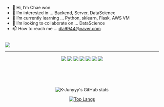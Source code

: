 - 👋 Hi, I’m Chae won
- 👀 I’m interested in ... Backend, Server, DataScience
- 🌱 I’m currently learning ... Python, sklearn, Flask, AWS VM
- 💞️ I’m looking to collaborate on ... DataScience
- 📫 How to reach me ... dla9944@naver.com
<br>
<img src="https://capsule-render.vercel.app/api?type=wave&color=auto&height=300&section=header&text=capsule%20render&fontSize=90" />
<hr>
<div align="center"> 
<img src="https://img.shields.io/badge/python-FFFE04?style=flat&logo=python&logoColor=3776AB"/> <img src="https://img.shields.io/badge/sklearn-grey?style=flat&logo=scikitlearn&logoColor=F7931E"/> <img src="https://img.shields.io/badge/pytorch-black?style=flat&logo=pytorch&logoColor=EE4C2C"/> <img src="https://img.shields.io/badge/pandas-white?style=flat&logo=pandas&logoColor=150458"/>
<img src="https://img.shields.io/badge/tensorflow-F4F4F4?style=flat&logo=tensorflow&logoColor=FF740E"/> <img src="https://img.shields.io/badge/keras-F80000?style=flat&logo=keras&logoColor=ffffff"/>
<img src="https://img.shields.io/badge/docker-white?style=flat&logo=docker&logoColor=2BA4FE"/>
</div>


<br>
<br>
<br>
<br>
<div align="center">

![K-Junyyy's GitHub stats](https://github-readme-stats.vercel.app/api?username=ChaeWonIm0&show_icons=true&theme=dracula)


[![Top Langs](https://github-readme-stats.vercel.app/api/top-langs/?username=ChaeWonIm0&langs_count=10&layout=compact&theme=blue)](https://github.com/ChaeWonIm0/ChaeWonIm0)


  
</div>

<!---
ChaeWonIm0/ChaeWonIm0 is a ✨ special ✨ repository because its `README.md` (this file) appears on your GitHub profile.
You can click the Preview link to take a look at your changes.
--->

